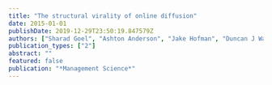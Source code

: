 ```yaml
---
title: "The structural virality of online diffusion"
date: 2015-01-01
publishDate: 2019-12-29T23:50:19.847579Z
authors: ["Sharad Goel", "Ashton Anderson", "Jake Hofman", "Duncan J Watts"]
publication_types: ["2"]
abstract: ""
featured: false
publication: "*Management Science*"
---
```


